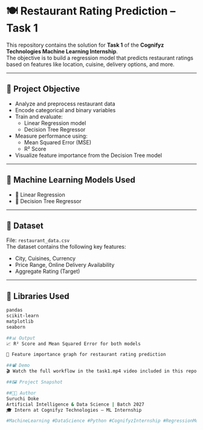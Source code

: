 # 🍽️ Restaurant Rating Prediction – Task 1

This repository contains the solution for **Task 1** of the **Cognifyz Technologies Machine Learning Internship**.  
The objective is to build a regression model that predicts restaurant ratings based on features like location, cuisine, delivery options, and more.

---

## 🎯 Project Objective

- Analyze and preprocess restaurant data
- Encode categorical and binary variables
- Train and evaluate:
  - Linear Regression model
  - Decision Tree Regressor
- Measure performance using:
  - Mean Squared Error (MSE)
  - R² Score
- Visualize feature importance from the Decision Tree model

---

## 🧠 Machine Learning Models Used

- 🔹 Linear Regression  
- 🔹 Decision Tree Regressor

---

## 📁 Dataset

File: `restaurant_data.csv`  
The dataset contains the following key features:
- City, Cuisines, Currency
- Price Range, Online Delivery Availability
- Aggregate Rating (Target)

---

## 🧪 Libraries Used

```bash
pandas
scikit-learn
matplotlib
seaborn

##📊 Output
📈 R² Score and Mean Squared Error for both models

📌 Feature importance graph for restaurant rating prediction

##📽️ Demo
🎬 Watch the full workflow in the task1.mp4 video included in this repository.

##🖼️ Project Snapshot

##🧑‍💻 Author
Suruchi Doke
Artificial Intelligence & Data Science | Batch 2027
🎓 Intern at Cognifyz Technologies – ML Internship

#MachineLearning #DataScience #Python #CognifyzInternship #RegressionModel #AIProject #RestaurantRatingPrediction
